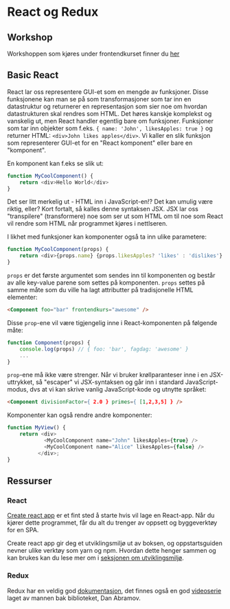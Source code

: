 # React og Redux

## Workshop
Workshoppen som kjøres under frontendkurset finner du [her](https://github.com/ewendel/redux-workshop)

## Basic React
React lar oss representere GUI-et som en mengde av funksjoner. Disse funksjonene kan man se på som transformasjoner som tar inn en datastruktur og returnerer en representasjon som sier noe om hvordan datastrukturen skal rendres som HTML. Det høres kanskje komplekst og vanskelig ut, men React handler egentlig bare om funksjoner. Funksjoner som tar inn objekter som f.eks. `{ name: 'John', likesApples: true }` og returner HTML: `<div>John likes apples</div>`. Vi kaller en slik funksjon som representerer GUI-et for en "React komponent" eller bare en "komponent". 

En komponent kan f.eks se slik ut:

```javascript
function MyCoolComponent() {
    return <div>Hello World</div>
}
```

Det ser litt merkelig ut - HTML inn i JavaScript-en!? Det kan umulig være riktig, eller?
Kort fortalt, så kalles denne syntaksen JSX. JSX lar oss "transpilere" (transformere) noe som ser ut som HTML om til noe som React vil rendre som HTML når programmet kjøres i nettlseren.

I likhet med funksjoner kan komponenter også ta inn ulike parametere:

```javascript
function MyCoolComponent(props) {
    return <div>{props.name} {props.likesApples? 'likes' : 'dislikes'} apples</div>
}
```

`props` er det første argumentet som sendes inn til komponenten og består av alle key-value parene som settes på komponenten. `props` settes på samme måte som du ville ha lagt attributter på tradisjonelle HTML elementer:
```html
<Component foo="bar" frontendkurs="awesome" />
```

Disse `prop`-ene vil være tigjengelig inne i React-komponenten på følgende måte:

```javascript
function Component(props) {
    console.log(props) // { foo: 'bar', fagdag: 'awesome' }
    ...
}
```

`prop`-ene må ikke være strenger. Når vi bruker krøllparanteser inne i en JSX-uttrykket, så "escaper" vi JSX-syntaksen og går inn i standard JavaScript-modus, dvs at vi kan skrive vanlig JavaScript-kode og utnytte språket:
```html
<Component divisionFactor={ 2.0 } primes={ [1,2,3,5] } />
```

Komponenter kan også rendre andre komponenter:

```javascript
function MyView() {
    return <div>
            <MyCoolComponent name="John" likesApples={true} />
            <MyCoolComponent name="Alice" likesApples={false} />
          </div>;
}
```

## Ressurser

### React
[Create react app](https://github.com/facebookincubator/create-react-app)
er et fint sted å starte hvis vil lage en React-app. Når du kjører dette programmet, får du alt du trenger av oppsett og byggeverktøy for en SPA.

Create react app gir deg et utviklingsmiljø ut av boksen, og oppstartsguiden nevner ulike verktøy som yarn og npm. Hvordan dette henger sammen og kan brukes kan du lese mer om i [seksjonen om utviklingsmiljø]().

### Redux
Redux har en veldig god [dokumentasjon](http://redux.js.org/), det finnes også en god [videoserie](https://egghead.io/courses/getting-started-with-redux) laget av mannen bak biblioteket, Dan Abramov.  


